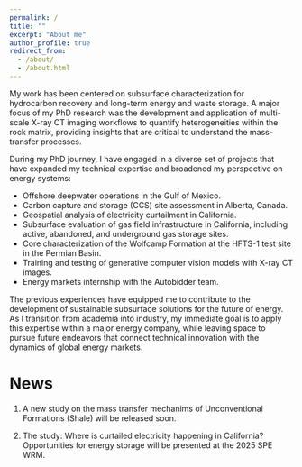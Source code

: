 ```yaml
---
permalink: /
title: ""
excerpt: "About me"
author_profile: true
redirect_from: 
  - /about/
  - /about.html
---
```


My work has been centered on subsurface characterization for hydrocarbon recovery and long-term energy and waste storage. A major focus of my PhD research was the development and application of multi-scale X-ray CT imaging workflows to quantify heterogeneities within the rock matrix, providing insights that are critical to understand the mass-transfer processes.

During my PhD journey, I have engaged in a diverse set of projects that have expanded my technical expertise and broadened my perspective on energy systems:

- Offshore deepwater operations in the Gulf of Mexico.
- Carbon capture and storage (CCS) site assessment in Alberta, Canada.
- Geospatial analysis of electricity curtailment in California.
- Subsurface evaluation of gas field infrastructure in California, including active, abandoned, and underground gas storage sites.
- Core characterization of the Wolfcamp Formation at the HFTS-1 test site in the Permian Basin.
- Training and testing of generative computer vision models with X-ray CT images.
- Energy markets internship with the Autobidder team.

The previous experiences have equipped me to contribute to the development of sustainable subsurface solutions for the future of energy. As I transition from academia into industry, my immediate goal is to apply this expertise within a major energy company, while leaving space to pursue future endeavors that connect technical innovation with the dynamics of global energy markets.

News
======
1. A new study on the mass transfer mechanims of Unconventional Formations (Shale) will be released soon.
   
2. The study: Where is curtailed electricity happening in California? Opportunities for energy storage  will be presented at the 2025 SPE WRM.


